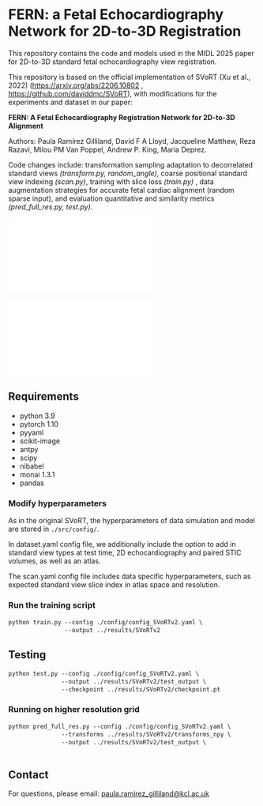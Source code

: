 # FERN: a Fetal Echocardiography Network for 2D-to-3D Registration

This repository contains the code and models used in the MIDL 2025 paper for 2D-to-3D standard fetal echocardiography view registration. 



This repository is based on the official implementation of SVoRT (Xu et al., 2022) (https://arxiv.org/abs/2206.10802 , https://github.com/daviddmc/SVoRT), with modifications for the experiments and dataset in our paper:

**FERN: A Fetal Echocardiography Registration Network for 2D-to-3D Alignment**

Authors: Paula Ramirez Gilliland, David F A Lloyd, Jacqueline Matthew, Reza Razavi, Milou PM Van Poppel, Andrew P. King, Maria Deprez.

Code changes include: transformation sampling adaptation to decorrelated standard views _(transform.py, random_angle)_, coarse positional standard view indexing _(scan.py)_, training with slice loss _(train.py)_ , data augmentation strategies for accurate fetal cardiac alignment (random sparse input), and evaluation quantitative and similarity metrics _(pred_full_res.py, test.py)_.

![SVoRT pipeline](diagram_poster.pdf)

![Coarse view positional embedding](coarse_pe.pdf)


## Requirements 

- python 3.9
- pytorch 1.10
- pyyaml
- scikit-image
- antpy
- scipy
- nibabel
- monai 1.3.1
- pandas




### Modify hyperparameters

As in the original SVoRT, the hyperparameters of data simulation and model are stored in ```./src/config/```.

In dataset.yaml config file, we additionally include the option to add in standard view types at test time, 2D echocardiography and paired STIC volumes, as well as an atlas. 

The scan.yaml config file includes data specific hyperparameters, such as expected standard view slice index in atlas space and resolution. 

### Run the training script

```
python train.py --config ./config/config_SVoRTv2.yaml \
                --output ../results/SVoRTv2
```


## Testing

```
python test.py --config ./config/config_SVoRTv2.yaml \
               --output ../results/SVoRTv2/test_output \
               --checkpoint ../results/SVoRTv2/checkpoint.pt
```

### Running on higher resolution grid 

```
python pred_full_res.py --config ./config/config_SVoRTv2.yaml \
               --transforms ../results/SVoRTv2/transforms_npy \
               --output ../results/SVoRTv2/test_output \
               
```


## Contact

For questions, please email: paula.ramirez_gilliland@kcl.ac.uk

